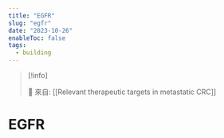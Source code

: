 ```yaml
---
title: "EGFR"
slug: "egfr"
date: "2023-10-26"
enableToc: false
tags:
  - building
---
```


> [!info]
>
> 🌱 來自: [[Relevant therapeutic targets in metastatic CRC]]

# EGFR
